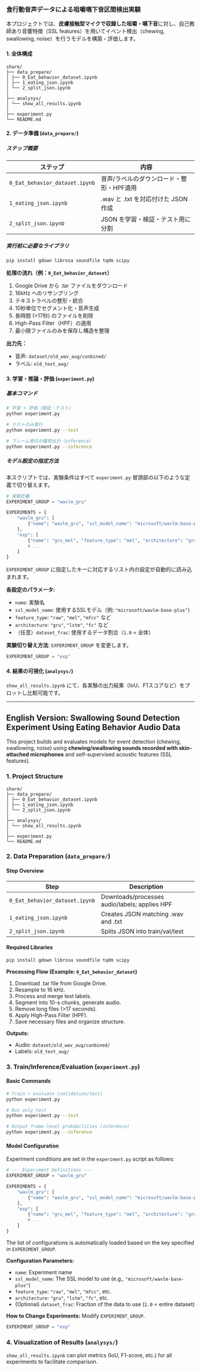 ### 食行動音声データによる咀嚼嚥下音区間検出実験

本プロジェクトでは、**皮膚接触型マイクで収録した咀嚼・嚥下音**に対し、自己教師あり音響特徴（SSL features）を用いてイベント検出（chewing, swallowing, noise）を行うモデルを構築・評価します。

#### 1. 全体構成

```plaintext
share/
├── data_prepare/
│ ├── 0_Eat_behavior_dataset.ipynb
│ ├── 1_eating_json.ipynb
│ └── 2_split_json.ipynb
│
├── analysys/
│ └── show_all_results.ipynb
│
├── experiment.py
└── README.md
```

#### 2. データ準備 (`data_prepare/`)

##### ステップ概要

| ステップ | 内容 |
|---------|------|
| `0_Eat_behavior_dataset.ipynb` | 音声/ラベルのダウンロード・整形・HPF適用 |
| `1_eating_json.ipynb` | .wav と .txt を対応付けた JSON 作成 |
| `2_split_json.ipynb` | JSON を学習・検証・テスト用に分割 |

##### 実行前に必要なライブラリ

```bash
pip install gdown librosa soundfile tqdm scipy
```

**処理の流れ（例：`0_Eat_behavior_dataset`）**

1. Google Drive から .tar ファイルをダウンロード
2. 16kHz へのリサンプリング
3. テキストラベルの整形・統合
4. 10秒単位でセグメント化・音声生成
5. 長時間 (>17秒) のファイルを削除
6. High-Pass Filter（HPF）の適用
7. 最小限ファイルのみを保存し構造を整理

**出力先：**

- 音声: `dataset/old_wav_aug/conbined/`
- ラベル: `old_text_aug/`

#### 3. 学習・推論・評価 (`experiment.py`)

##### 基本コマンド

```bash
# 学習 + 評価（検証・テスト）
python experiment.py

# テストのみ実行
python experiment.py --test

# フレーム単位の確率出力（inference）
python experiment.py --inference
```

##### モデル設定の指定方法

本スクリプトでは、実験条件はすべて `experiment.py` 冒頭部の以下のような定義で切り替えます。

```python
# 実験定義
EXPERIMENT_GROUP = "wavlm_gru"

EXPERIMENTS = {
    "wavlm_gru": [
        {"name": "wavlm_gru", "ssl_model_name": "microsoft/wavlm-base-plus", "feature_type": "raw", "architecture": "gru"}
    ],
    "exp": [
        {"name": "gru_mel", "feature_type": "mel", "architecture": "gru", "ssl_model_name": None},
        # ...
    ]
}
```

`EXPERIMENT_GROUP` に指定したキーに対応するリスト内の設定が自動的に読み込まれます。

**各設定のパラメータ:**

- `name`: 実験名
- `ssl_model_name`: 使用するSSLモデル（例: `"microsoft/wavlm-base-plus"`）
- `feature_type`: `"raw"`, `"mel"`, `"mfcc"` など
- `architecture`: `"gru"`, `"lstm"`, `"fc"` など
- （任意）`dataset_frac`: 使用するデータ割合（`1.0` = 全体）

**実験切り替え方法**: `EXPERIMENT_GROUP` を変更します。

```python
EXPERIMENT_GROUP = "exp"
```

#### 4. 結果の可視化 (`analysys/`)

`show_all_results.ipynb` にて、各実験の出力結果（IoU、F1スコアなど）をプロットし比較可能です。

---

## English Version: Swallowing Sound Detection Experiment Using Eating Behavior Audio Data

This project builds and evaluates models for event detection (chewing, swallowing, noise) using **chewing/swallowing sounds recorded with skin-attached microphones** and self-supervised acoustic features (SSL features).

### 1. Project Structure

```plaintext
share/
├── data_prepare/
│ ├── 0_Eat_behavior_dataset.ipynb
│ ├── 1_eating_json.ipynb
│ └── 2_split_json.ipynb
│
├── analysys/
│ └── show_all_results.ipynb
│
├── experiment.py
└── README.md
```

### 2. Data Preparation (`data_prepare/`)

#### Step Overview

| Step | Description |
|---------|------|
|`0_Eat_behavior_dataset.ipynb` | Downloads/processes audio/labels; applies HPF |
| `1_eating_json.ipynb` | Creates JSON matching .wav and .txt |
| `2_split_json.ipynb` | Splits JSON into train/val/test |

#### Required Libraries

```bash
pip install gdown librosa soundfile tqdm scipy
```

**Processing Flow (Example: `0_Eat_behavior_dataset`)**

1. Download .tar file from Google Drive.
2. Resample to 16 kHz.
3. Process and merge text labels.
4. Segment into 10-s chunks, generate audio.
5. Remove long files (>17 seconds).
6. Apply High-Pass Filter (HPF).
7. Save necessary files and organize structure.

**Outputs:**

- Audio: `dataset/old_wav_aug/conbined/`
- Labels: `old_text_aug/`

### 3. Train/Inference/Evaluation (`experiment.py`)

#### Basic Commands

```bash
# Train + evaluate (validation/test)
python experiment.py

# Run only test
python experiment.py --test

# Output frame-level probabilities (inference)
python experiment.py --inference
```

#### Model Configuration

Experiment conditions are set in the `experiment.py` script as follows:

```python
# --- Experiment Definitions ---
EXPERIMENT_GROUP = "wavlm_gru"

EXPERIMENTS = {
    "wavlm_gru": [
        {"name": "wavlm_gru", "ssl_model_name": "microsoft/wavlm-base-plus", "feature_type": "raw", "architecture": "gru"}
    ],
    "exp": [
        {"name": "gru_mel", "feature_type": "mel", "architecture": "gru", "ssl_model_name": None},
        # ...
    ]
}
```

The list of configurations is automatically loaded based on the key specified in `EXPERIMENT_GROUP`.

**Configuration Parameters:**

- `name`: Experiment name
- `ssl_model_name`: The SSL model to use (e.g., `"microsoft/wavlm-base-plus"`)
- `feature_type`: `"raw"`, `"mel"`, `"mfcc"`, etc.
- `architecture`: `"gru"`, `"lstm"`, `"fc"`, etc.
- (Optional) `dataset_frac`: Fraction of the data to use (`1.0` = entire dataset)

**How to Change Experiments:** Modify `EXPERIMENT_GROUP`.

```python
EXPERIMENT_GROUP = "exp"
```

### 4. Visualization of Results (`analysys/`)

`show_all_results.ipynb` can plot metrics (IoU, F1-score, etc.) for all experiments to facilitate comparison.
